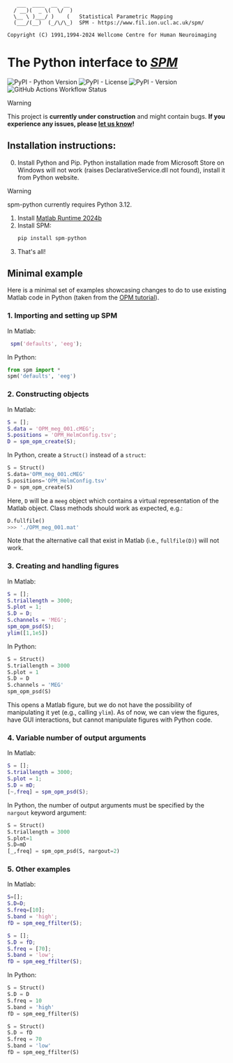 ```
   ___  ____  __  __
  / __)(  _ \(  \/  )  
  \__ \ )___/ )    (   Statistical Parametric Mapping
  (___/(__)  (_/\/\_)  SPM - https://www.fil.ion.ucl.ac.uk/spm/
```

```
Copyright (C) 1991,1994-2024 Wellcome Centre for Human Neuroimaging
```

# The Python interface to _[SPM](https://www.fil.ion.ucl.ac.uk/spm/docs/)_
![PyPI - Python Version](https://img.shields.io/pypi/pyversions/spm-python)
![PyPI - License](https://img.shields.io/pypi/l/spm-python)
![PyPI - Version](https://img.shields.io/pypi/v/spm-python)
![GitHub Actions Workflow Status](https://img.shields.io/github/actions/workflow/status/spm/spm-python/.github%2Fworkflows%2Frun_unit_tests.yml)


> [!WARNING]
> This project is **currently under construction** and might contain bugs. **If you experience any issues, please [let us know](https://github.com/spm/spm-python/issues)!**


## Installation instructions: 
0. Install Python and Pip. Python installation made from Microsoft Store on Windows will not work (raises DeclarativeService.dll not found), install it from Python website. 
> [!WARNING]
> spm-python currently requires Python 3.12.

1. Install [Matlab Runtime 2024b](https://uk.mathworks.com/products/compiler/matlab-runtime.html) 
2. Install SPM:
   ```python
   pip install spm-python
   ```
3. That's all!

## Minimal example
Here is a minimal set of examples showcasing changes to do to use existing Matlab code in Python (taken from the [OPM tutorial](https://www.fil.ion.ucl.ac.uk/spm/docs/tutorials/opm/evoked/)).

### 1. Importing and setting up SPM
In Matlab:
```Matlab
 spm('defaults', 'eeg');
```
In Python: 
```Python
from spm import *
spm('defaults', 'eeg')
```

### 2. Constructing objects
In Matlab: 
```Matlab
S = [];
S.data = 'OPM_meg_001.cMEG';
S.positions = 'OPM_HelmConfig.tsv';
D = spm_opm_create(S);
```
In Python, create a `Struct()` instead of a `struct`:
```Python
S = Struct()
S.data='OPM_meg_001.cMEG'
S.positions='OPM_HelmConfig.tsv'
D = spm_opm_create(S)
```
Here, `D` will be a `meeg` object which contains a virtual representation of the Matlab object. Class methods should work as expected, e.g.:
```Python
D.fullfile()
>>> './OPM_meg_001.mat'
```
Note that the alternative call that exist in Matlab (i.e., `fullfile(D)`) will not work.  

### 3. Creating and handling figures
In Matlab: 
```Matlab
S = [];
S.triallength = 3000; 
S.plot = 1;
S.D = D;
S.channels = 'MEG';
spm_opm_psd(S);
ylim([1,1e5])
```
In Python:
```Python
S = Struct()
S.triallength = 3000
S.plot = 1
S.D = D
S.channels = 'MEG'
spm_opm_psd(S)
```
This opens a Matlab figure, but we do not have the possibility of manipulating it yet (e.g., calling `ylim`). As of now, we can view the figures, have GUI interactions, but cannot manipulate figures with Python code.

### 4. Variable number of output arguments
In Matlab:
```Matlab
S = [];
S.triallength = 3000; 
S.plot = 1;
S.D = mD;
[~,freq] = spm_opm_psd(S);
```
In Python, the number of output arguments must be specified by the `nargout` keyword argument:
```Python
S = Struct()
S.triallength = 3000
S.plot=1
S.D=mD
[_,freq] = spm_opm_psd(S, nargout=2)
```

### 5. Other examples 
In Matlab:
```Matlab 
S=[];
S.D=D;
S.freq=[10];
S.band = 'high';
fD = spm_eeg_ffilter(S);

S = [];
S.D = fD;
S.freq = [70];
S.band = 'low';
fD = spm_eeg_ffilter(S);
```
In Python: 
```Python
S = Struct()
S.D = D
S.freq = 10
S.band = 'high'
fD = spm_eeg_ffilter(S)

S = Struct()
S.D = fD
S.freq = 70
S.band = 'low'
fD = spm_eeg_ffilter(S)
```
